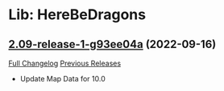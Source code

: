# Lib: HereBeDragons

## [2.09-release-1-g93ee04a](https://github.com/Nevcairiel/HereBeDragons/tree/93ee04ac08803b2a58613a5d1db2e8c3b0170aff) (2022-09-16)
[Full Changelog](https://github.com/Nevcairiel/HereBeDragons/compare/2.09-release...93ee04ac08803b2a58613a5d1db2e8c3b0170aff) [Previous Releases](https://github.com/Nevcairiel/HereBeDragons/releases)

- Update Map Data for 10.0  
